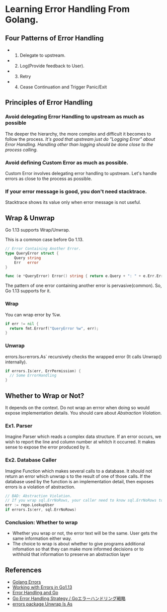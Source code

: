 
# Learning Error Handling From Golang.

## Four Patterns of Error Handling

- 1. Delegate to upstream.
- 2. Log(Provide feedback to User).
- 3. Retry
- 4. Cease Continuation and Trigger Panic/Exit


## Principles of Error Handling
### Avoid delegating Error Handling to upstream as much as possible

The deeper the hierarchy, the more complex and difficult it becomes to follow the process. 
*It's good that upstream just do "Logging Error" about Error Handling.* 
*Handling other than logging should be done close to the process calling.*

### Avoid defining Custom Error as much as possible.
Custom Error involves delegating error handling to upstream. 
Let's handle errors as close to the process as possible.

### If your error message is good, you don't need stacktrace. 
Stacktrace shows its value only when error message is not useful. 

## Wrap & Unwrap
Go 1.13 supports Wrap/Unwrap.

This is a common case before Go 1.13. 

```go:sample.go
// Error Containing Another Error.
type QueryError struct {
    Query string
    Err   error
}

func (e *QueryError) Error() string { return e.Query + ": " + e.Err.Error() }
```

The pattern of one error containing another error is pervasive(common). So, Go 1.13 supports for it.

### Wrap
You can wrap error by %w. 

```go:sample.go
if err != nil {
  return fmt.Errorf("QueryError %w", err);
}
```

### Unwrap

errors.Is` or `errors.As` recursively checks the wrapped error (It calls Unwrap() internally). 

```go:sample.go
if errors.Is(err, ErrPermission) {
  // Some ErrorHandling 
}
```


## Whether to Wrap or Not?
It depends on the context. Do not wrap an errror when doing so would expose implementation details. You should care about *Abstraction Violation*.

### Ex1. Parser
Imagine Parser which reads a complex data structure. If an error occurs, we wish to report the line and column number at whitch it occurred. It makes sense to expose the error produced by it.

### Ex2. Database Caller
Imagine Function which makes several calls to a database. It should not return an error which unwrap s to the result of one of those calls. If the database used by the function is an implementation detail, then exposes errors is a violation of abstraction. 

``` go:bad_example.go
// BAD: Abstraction Violation.
// If you wrap sql.ErrNoRows, your caller need to know sql.ErrNoRows to handle the error.
err := repo.LookupUser
if errors.Is(err, sql.ErrNoRows)
```

### Conclusion: Whether to wrap
- Whether you wrap or not, the error text will be the same. User gets the same information either way.
- The choice to wrap is about whether to give programs additional infomation so that they can make more informed decisions or to withhold that information to preserve an abstraction layer

## References
- [Golang Errors](https://earthly.dev/blog/golang-errors/)
- [Working with Errors in Go1.13](https://go.dev/blog/go1.13-errors)
- [Error Handling and Go](https://go.dev/blog/error-handling-and-go)
- [Go Error Handling Strategy / Goエラーハンドリング戦略](https://zenn.dev/nobonobo/articles/0b722c9c2b18d5#%E3%82%A8%E3%83%A9%E3%83%BC%E3%83%8F%E3%83%B3%E3%83%89%E3%83%AA%E3%83%B3%E3%82%B0%E3%81%AE%EF%BC%94%E7%A8%AE)
- [errors package Unwrap Is As](https://debimate.jp/2021/12/14/)
